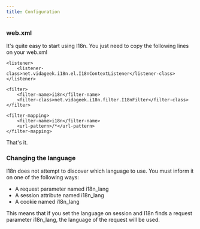```yaml
---
title: Configuration
---
```


### web.xml

It's quite easy to start using I18n. You just need to copy the following lines on your web.xml


    <listener>
    	<listener-class>net.vidageek.i18n.el.I18nContextListener</listener-class>
    </listener>
    
    <filter>
    	<filter-name>i18n</filter-name>
    	<filter-class>net.vidageek.i18n.filter.I18nFilter</filter-class>
    </filter>
    
    <filter-mapping>
    	<filter-name>i18n</filter-name>
    	<url-pattern>/*</url-pattern>
    </filter-mapping>

That's it.

### Changing the language

I18n does not attempt to discover which language to use. You must inform it on one of the following ways:

- A request parameter named i18n\_lang
- A session attribute named i18n\_lang
- A cookie named i18n\_lang

This means that if you set the language on session and I18n finds a request parameter 
i18n\_lang, the language of the request will be used.

